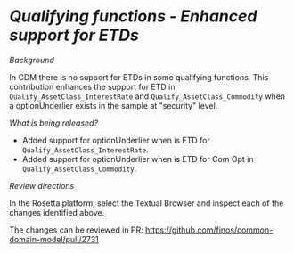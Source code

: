# _Qualifying functions - Enhanced support for ETDs_

_Background_

In CDM there is no support for ETDs in some qualifying functions. This contribution enhances the support for ETD in `Qualify_AssetClass_InterestRate` and `Qualify_AssetClass_Commodity` when a optionUnderlier exists in the sample at "security" level.

_What is being released?_

- Added support for optionUnderlier when is ETD for `Qualify_AssetClass_InterestRate`. 
- Added support for optionUnderlier when is ETD for Com Opt in `Qualify_AssetClass_Commodity`.

_Review directions_

In the Rosetta platform, select the Textual Browser and inspect each of the changes identified above.

The changes can be reviewed in PR: https://github.com/finos/common-domain-model/pull/2731
